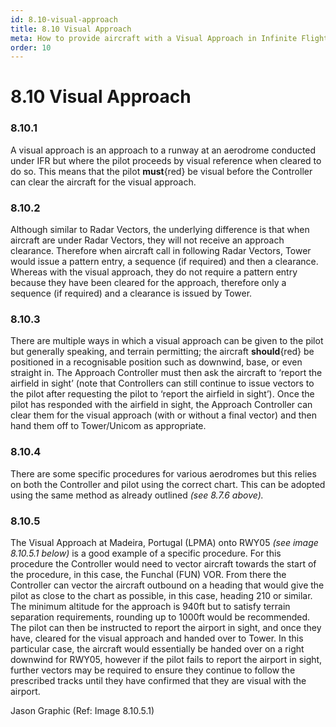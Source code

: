 ```yaml
---
id: 8.10-visual-approach
title: 8.10 Visual Approach
meta: How to provide aircraft with a Visual Approach in Infinite Flight.
order: 10
---
```


# 8.10  Visual Approach

 

### 8.10.1    

A visual approach is an approach to a runway at an aerodrome conducted under IFR but where the pilot proceeds by visual reference when cleared to do so. This means that the pilot **must**{red} be visual before the Controller can clear the aircraft for the visual approach.



### 8.10.2    

Although similar to Radar Vectors, the underlying difference is that when aircraft are under Radar Vectors, they will not receive an approach clearance. Therefore when aircraft call in following Radar Vectors, Tower would issue a pattern entry, a sequence (if required) and then a clearance. Whereas with the visual approach, they do not require a pattern entry because they have been cleared for the approach, therefore only a sequence (if required) and a clearance is issued by Tower.



### 8.10.3    

There are multiple ways in which a visual approach can be given to the pilot but generally speaking, and terrain permitting; the aircraft **should**{red} be positioned in a recognisable position such as downwind, base, or even straight in. The Approach Controller must then ask the aircraft to ‘report the airfield in sight’ (note that Controllers can still continue to issue vectors to the pilot after requesting the pilot to ‘report the airfield in sight’). Once the pilot has responded with the airfield in sight, the Approach Controller can clear them for the visual approach (with or without a final vector) and then hand them off to Tower/Unicom as appropriate.



### 8.10.4    

There are some specific procedures for various aerodromes but this relies on both the Controller and pilot using the correct chart. This can be adopted using the same method as already outlined *(see 8.7.6 above).*



### 8.10.5    

The Visual Approach at Madeira, Portugal (LPMA) onto RWY05 *(see image 8.10.5.1 below)* is a good example of a specific procedure. For this procedure the Controller would need to vector aircraft towards the start of the procedure, in this case, the Funchal (FUN) VOR. From there the Controller can vector the aircraft outbound on a heading that would give the pilot as close to the chart as possible, in this case, heading 210 or similar. The minimum altitude for the approach is 940ft but to satisfy terrain separation requirements, rounding up to 1000ft would be recommended. The pilot can then be instructed to report the airport in sight, and once they have, cleared for the visual approach and handed over to Tower. In this particular case, the aircraft would essentially be handed over on a right downwind for RWY05, however if the pilot fails to report the airport in sight, further vectors may be required to ensure they continue to follow the prescribed tracks until they have confirmed that they are visual with the airport.



Jason Graphic (Ref: Image 8.10.5.1)

 